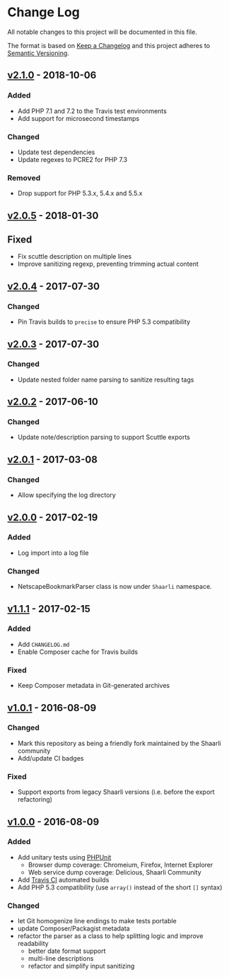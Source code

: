 # Change Log
All notable changes to this project will be documented in this file.

The format is based on [Keep a Changelog](http://keepachangelog.com/)
and this project adheres to [Semantic Versioning](http://semver.org/).

## [v2.1.0](https://github.com/shaarli/netscape-bookmark-parser/releases/tag/v2.1.0) - 2018-10-06
### Added
- Add PHP 7.1 and 7.2 to the Travis test environments
- Add support for microsecond timestamps

### Changed
- Update test dependencies
- Update regexes to PCRE2 for PHP 7.3

### Removed
- Drop support for PHP 5.3.x, 5.4.x and 5.5.x


## [v2.0.5](https://github.com/shaarli/netscape-bookmark-parser/releases/tag/v2.0.5) - 2018-01-30
## Fixed
- Fix scuttle description on multiple lines
- Improve sanitizing regexp, preventing trimming actual content


## [v2.0.4](https://github.com/shaarli/netscape-bookmark-parser/releases/tag/v2.0.4) - 2017-07-30
### Changed
- Pin Travis builds to `precise` to ensure PHP 5.3 compatibility


## [v2.0.3](https://github.com/shaarli/netscape-bookmark-parser/releases/tag/v2.0.3) - 2017-07-30
### Changed
- Update nested folder name parsing to sanitize resulting tags


## [v2.0.2](https://github.com/shaarli/netscape-bookmark-parser/releases/tag/v2.0.2) - 2017-06-10
### Changed
- Update note/description parsing to support Scuttle exports


## [v2.0.1](https://github.com/shaarli/netscape-bookmark-parser/releases/tag/v2.0.1) - 2017-03-08
### Changed
- Allow specifying the log directory


## [v2.0.0](https://github.com/shaarli/netscape-bookmark-parser/releases/tag/v2.0.0) - 2017-02-19
### Added
- Log import into a log file

### Changed
- NetscapeBookmarkParser class is now under `Shaarli` namespace.


## [v1.1.1](https://github.com/shaarli/netscape-bookmark-parser/releases/tag/v1.1.1) - 2017-02-15
### Added
- Add `CHANGELOG.md`
- Enable Composer cache for Travis builds

### Fixed
- Keep Composer metadata in Git-generated archives


## [v1.0.1](https://github.com/shaarli/netscape-bookmark-parser/releases/tag/v1.0.1) - 2016-08-09
### Changed
- Mark this repository as being a friendly fork maintained by the Shaarli community
- Add/update CI badges

### Fixed
- Support exports from legacy Shaarli versions (i.e. before the export refactoring)


## [v1.0.0](https://github.com/shaarli/netscape-bookmark-parser/releases/tag/v1.0.0) - 2016-08-09
### Added
- Add unitary tests using [PHPUnit](https://phpunit.de/)
    - Browser dump coverage: Chromeium, Firefox, Internet Explorer
    - Web service dump coverage: Delicious, Shaarli Community
- Add [Travis CI](https://travis-ci.org/) automated builds
- Add PHP 5.3 compatibility (use `array()` instead of the short `[]` syntax)

### Changed
- let Git homogenize line endings to make tests portable
- update Composer/Packagist metadata
- refactor the parser as a class to help splitting logic and improve readability
    - better date format support
    - multi-line descriptions
    - refactor and simplify input sanitizing
